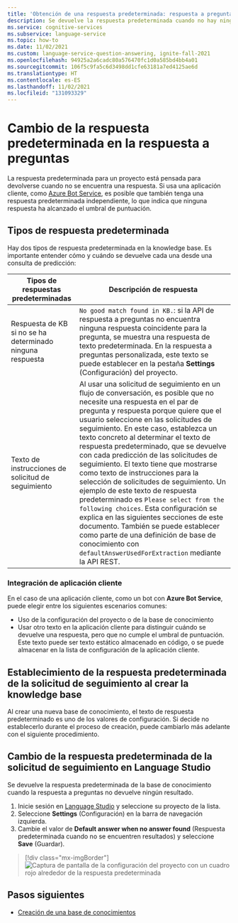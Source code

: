 ```yaml
---
title: 'Obtención de una respuesta predeterminada: respuesta a preguntas personalizada'
description: Se devuelve la respuesta predeterminada cuando no hay ninguna coincidencia con la pregunta. Es posible que quiera cambiar la respuesta predeterminada estándar en la respuesta a preguntas personalizada.
ms.service: cognitive-services
ms.subservice: language-service
ms.topic: how-to
ms.date: 11/02/2021
ms.custom: language-service-question-answering, ignite-fall-2021
ms.openlocfilehash: 94925a2a6cadc80a576470fc1d0a585bd4bb4a01
ms.sourcegitcommit: 106f5c9fa5c6d3498dd1cfe63181a7ed4125ae6d
ms.translationtype: HT
ms.contentlocale: es-ES
ms.lasthandoff: 11/02/2021
ms.locfileid: "131093329"
---
```

# <a name="change-default-answer-for-question-answering"></a>Cambio de la respuesta predeterminada en la respuesta a preguntas

La respuesta predeterminada para un proyecto está pensada para devolverse cuando no se encuentra una respuesta. Si usa una aplicación cliente, como [Azure Bot Service](/azure/bot-service/bot-builder-howto-qna), es posible que también tenga una respuesta predeterminada independiente, lo que indica que ninguna respuesta ha alcanzado el umbral de puntuación.

## <a name="types-of-default-answer"></a>Tipos de respuesta predeterminada

Hay dos tipos de respuesta predeterminada en la knowledge base. Es importante entender cómo y cuándo se devuelve cada una desde una consulta de predicción:

|Tipos de respuestas predeterminadas|Descripción de respuesta|
|--|--|
|Respuesta de KB si no se ha determinado ninguna respuesta|`No good match found in KB.`: si la API de respuesta a preguntas no encuentra ninguna respuesta coincidente para la pregunta, se muestra una respuesta de texto predeterminada. En la respuesta a preguntas personalizada, este texto se puede establecer en la pestaña **Settings** (Configuración) del proyecto. |
|Texto de instrucciones de solicitud de seguimiento|Al usar una solicitud de seguimiento en un flujo de conversación, es posible que no necesite una respuesta en el par de pregunta y respuesta porque quiere que el usuario seleccione en las solicitudes de seguimiento. En este caso, establezca un texto concreto al determinar el texto de respuesta predeterminado, que se devuelve con cada predicción de las solicitudes de seguimiento. El texto tiene que mostrarse como texto de instrucciones para la selección de solicitudes de seguimiento. Un ejemplo de este texto de respuesta predeterminado es `Please select from the following choices`. Esta configuración se explica en las siguientes secciones de este documento. También se puede establecer como parte de una definición de base de conocimiento con `defaultAnswerUsedForExtraction` mediante la API REST.|

### <a name="client-application-integration"></a>Integración de aplicación cliente

En el caso de una aplicación cliente, como un bot con **Azure Bot Service**, puede elegir entre los siguientes escenarios comunes:

* Uso de la configuración del proyecto o de la base de conocimiento
* Usar otro texto en la aplicación cliente para distinguir cuándo se devuelve una respuesta, pero que no cumple el umbral de puntuación. Este texto puede ser texto estático almacenado en código, o se puede almacenar en la lista de configuración de la aplicación cliente.

## <a name="set-follow-up-prompts-default-answer-when-you-create-knowledge-base"></a>Establecimiento de la respuesta predeterminada de la solicitud de seguimiento al crear la knowledge base

Al crear una nueva base de conocimiento, el texto de respuesta predeterminado es uno de los valores de configuración. Si decide no establecerlo durante el proceso de creación, puede cambiarlo más adelante con el siguiente procedimiento.

## <a name="change-follow-up-prompts-default-answer-in-language-studio"></a>Cambio de la respuesta predeterminada de la solicitud de seguimiento en Language Studio

Se devuelve la respuesta predeterminada de la base de conocimiento cuando la respuesta a preguntas no devuelve ningún resultado.

1. Inicie sesión en [Language Studio](https://language.azure.com) y seleccione su proyecto de la lista.
1. Seleccione **Settings** (Configuración) en la barra de navegación izquierda.
1. Cambie el valor de **Default answer when no answer found** (Respuesta predeterminada cuando no se encuentren resultados) y seleccione **Save** (Guardar).

> [!div class="mx-imgBorder"]
> ![Captura de pantalla de la configuración del proyecto con un cuadro rojo alrededor de la respuesta predeterminada](../media/change-default-answer/settings.png)

## <a name="next-steps"></a>Pasos siguientes

* [Creación de una base de conocimientos](manage-knowledge-base.md)
